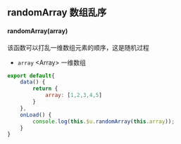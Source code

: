 ## randomArray 数组乱序


#### randomArray(array)

该函数可以打乱一维数组元素的顺序，这是随机过程

- `array` <Array\> 一维数组

```js
export default{
	data() {
		return {
			array: [1,2,3,4,5]
		}
	},
	onLoad() {
		console.log(this.$u.randomArray(this.array));
	}
}
```